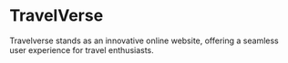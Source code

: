 # TravelVerse
Travelverse stands as an innovative online website, offering a seamless user experience for travel enthusiasts.
